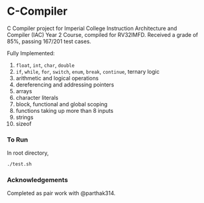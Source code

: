 # C-Compiler
C Compiler project for Imperial College Instruction Architecture and Compiler (IAC) Year 2 Course, compiled for RV32IMFD. Received a grade of 85%, passing 167/201 test cases.

Fully Implemented:
1. `float`, `int`, `char`, `double`
2. `if`, `while`, `for`, `switch`, `enum`, `break`, `continue`, ternary logic
3. arithmetic and logical operations
4. dereferencing and addressing pointers
5. arrays
6. character literals
7. block, functional and global scoping
8. functions taking up more than 8 inputs
9. strings
10. sizeof

### To Run ###
In root directory,
```bash
./test.sh
```

### Acknowledgements ###
Completed as pair work with @parthak314. 
